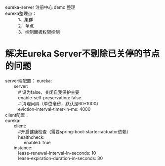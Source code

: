 eureka-server 注册中心 demo 整理  
eureka整理点：  
&emsp;&emsp;&emsp;1、集群   
&emsp;&emsp;&emsp;2、单点    
&emsp;&emsp;&emsp;3、控制面板权限控制    



# 解决Eureka Server不剔除已关停的节点的问题  
server端配置： 
eureka:  
&emsp;&emsp;server:  
&emsp;&emsp;&emsp;# 设为false，关闭自我保护主要  
&emsp;&emsp;&emsp;enable-self-preservation: false  
&emsp;&emsp;&emsp;# 清理间隔（单位毫秒，默认是60*1000）  
&emsp;&emsp;&emsp;eviction-interval-timer-in-ms: 4000  
client配置：    
eureka:   
&emsp;&emsp;client:  
&emsp;&emsp;&emsp;#开启健康检查（需要spring-boot-starter-actuator依赖）  
&emsp;&emsp;&emsp;healthcheck:  
&emsp;&emsp;&emsp;&emsp; enabled: true  
&emsp;&emsp;instance:  
&emsp;&emsp;&emsp;lease-renewal-interval-in-seconds: 10  
&emsp;&emsp;&emsp;lease-expiration-duration-in-seconds: 30  
